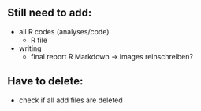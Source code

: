 ## Still need to add:
* all R codes (analyses/code)
  * R file
* writing 
  * final report R Markdown -> images reinschreiben? 
  
## Have to delete:
* check if all add files are deleted
